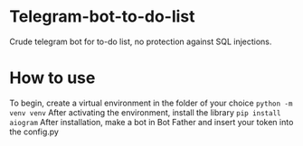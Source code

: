 # Telegram-bot-to-do-list
Crude telegram bot for to-do list, no protection against SQL injections.
# How to use
To begin, create a virtual environment in the folder of your choice ```python -m venv venv```
After activating the environment, install the library ```pip install aiogram```
After installation, make a bot in Bot Father and insert your token into the config.py

